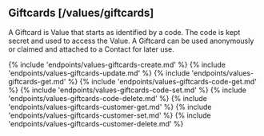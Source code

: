 ## Giftcards [/values/giftcards]

A Giftcard is Value that starts as identified by a code.  The code is kept secret and used to access the Value.  A Giftcard can be used anonymously or claimed and attached to a Contact for later use.

{% include 'endpoints/values-giftcards-create.md' %}
{% include 'endpoints/values-giftcards-update.md' %}
{% include 'endpoints/values-giftcards-get.md' %}
{% include 'endpoints/values-giftcards-code-get.md' %}
{% include 'endpoints/values-giftcards-code-set.md' %}
{% include 'endpoints/values-giftcards-code-delete.md' %}
{% include 'endpoints/values-giftcards-customer-get.md' %}
{% include 'endpoints/values-giftcards-customer-set.md' %}
{% include 'endpoints/values-giftcards-customer-delete.md' %}
